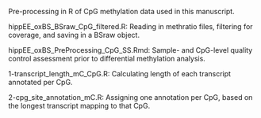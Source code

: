 Pre-processing in R of CpG methylation data used in this manuscript.

hippEE_oxBS_BSraw_CpG_filtered.R: Reading in methratio files, filtering for coverage, and saving in a BSraw object.

hippEE_oxBS_PreProcessing_CpG_SS.Rmd: Sample- and CpG-level quality control assessment prior to differential methylation analysis.

1-transcript_length_mC_CpG.R: Calculating length of each transcript annotated per CpG.

2-cpg_site_annotation_mC.R: Assigning one annotation per CpG, based on the longest transcript mapping to that CpG.
